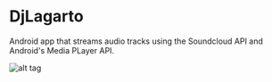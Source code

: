 # DjLagarto

Android app that streams audio tracks using the Soundcloud API and Android's Media PLayer API.

![alt tag](http://i.imgur.com/e2useDi.png?1)
